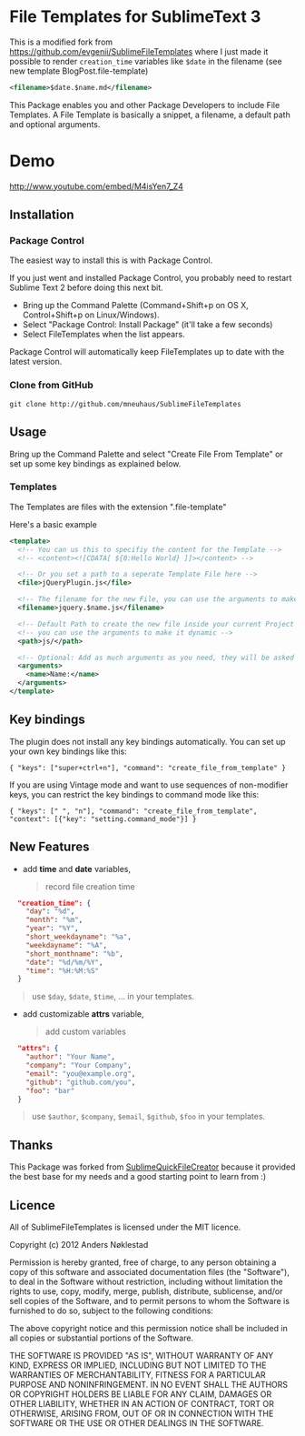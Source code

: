 # File Templates for SublimeText 3

This is a modified fork from <https://github.com/evgenii/SublimeFileTemplates> where I just made it possible to render `creation_time` variables like `$date` in the filename (see new template BlogPost.file-template)

```xml
<filename>$date.$name.md</filename>
```


This Package enables you and other Package Developers to include File Templates.
A File Template is basically a snippet, a filename, a default path and optional arguments.

# Demo

http://www.youtube.com/embed/M4isYen7_Z4

## Installation

### Package Control

The easiest way to install this is with Package Control.

If you just went and installed Package Control, you probably need to restart Sublime Text 2 before doing this next bit.

- Bring up the Command Palette (Command+Shift+p on OS X, Control+Shift+p on Linux/Windows).
- Select "Package Control: Install Package" (it'll take a few seconds)
- Select FileTemplates when the list appears.

Package Control will automatically keep FileTemplates up to date with the latest version.

### Clone from GitHub

    git clone http://github.com/mneuhaus/SublimeFileTemplates

## Usage

Bring up the Command Palette and select "Create File From Template" or set up some key bindings as
explained below.


### Templates

The Templates are files with the extension ".file-template"

Here's a basic example 

```xml
<template>
  <!-- You can us this to specifiy the content for the Template -->
  <!-- <content><![CDATA[ ${0:Hello World} ]]></content> -->

  <!-- Or you set a path to a seperate Template File here -->
  <file>jQueryPlugin.js</file>

  <!-- The filename for the new File, you can use the arguments to make it dynamic -->
  <filename>jquery.$name.js</filename>

  <!-- Default Path to create the new file inside your current Project -->
  <!-- you can use the arguments to make it dynamic -->
  <path>js/</path>

  <!-- Optional: Add as much arguments as you need, they will be asked in the order specified -->
  <arguments>
    <name>Name:</name>
  </arguments>
</template>
```

## Key bindings

The plugin does not install any key bindings automatically. You can set up
your own key bindings like this:

    { "keys": ["super+ctrl+n"], "command": "create_file_from_template" }

If you are using Vintage mode and want to use sequences of non-modifier keys,
you can restrict the key bindings to command mode like this:

    { "keys": [" ", "n"], "command": "create_file_from_template", "context": [{"key": "setting.command_mode"}] }

## New Features

- add **time** and **date** variables,
  
  > record file creation time
  > 
``` json
  "creation_time": {
    "day": "%d",
    "month": "%m",
    "year": "%Y",
    "short_weekdayname": "%a",
    "weekdayname": "%A",
    "short_monthname": "%b",
    "date": "%d/%m/%Y",
    "time": "%H:%M:%S"
  }
```

  > use `$day`, `$date`, `$time`, ... in your templates.

- add customizable **attrs** variable,
  
  > add custom variables
  > 
``` json
  "attrs": {
    "author": "Your Name",
    "company": "Your Company",
    "email": "you@example.org",
    "github": "github.com/you",
    "foo": "bar"
  }
```

  > use `$author`, `$company`, `$email`, `$github`, `$foo` in your templates.

## Thanks

This Package was forked from [SublimeQuickFileCreator](https://github.com/noklesta/SublimeQuickFileCreator) because it provided the best base for my needs and a good starting point to learn from :)

## Licence

All of SublimeFileTemplates is licensed under the MIT licence.

  Copyright (c) 2012 Anders Nøklestad

  Permission is hereby granted, free of charge, to any person obtaining a copy
  of this software and associated documentation files (the "Software"), to deal
  in the Software without restriction, including without limitation the rights
  to use, copy, modify, merge, publish, distribute, sublicense, and/or sell
  copies of the Software, and to permit persons to whom the Software is
  furnished to do so, subject to the following conditions:

  The above copyright notice and this permission notice shall be included in
  all copies or substantial portions of the Software.

  THE SOFTWARE IS PROVIDED "AS IS", WITHOUT WARRANTY OF ANY KIND, EXPRESS OR
  IMPLIED, INCLUDING BUT NOT LIMITED TO THE WARRANTIES OF MERCHANTABILITY,
  FITNESS FOR A PARTICULAR PURPOSE AND NONINFRINGEMENT. IN NO EVENT SHALL THE
  AUTHORS OR COPYRIGHT HOLDERS BE LIABLE FOR ANY CLAIM, DAMAGES OR OTHER
  LIABILITY, WHETHER IN AN ACTION OF CONTRACT, TORT OR OTHERWISE, ARISING FROM,
  OUT OF OR IN CONNECTION WITH THE SOFTWARE OR THE USE OR OTHER DEALINGS IN
  THE SOFTWARE.

